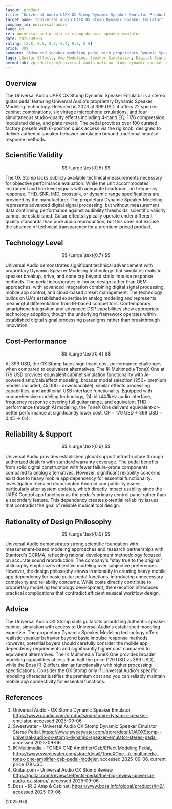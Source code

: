 ```yaml
---
layout: product
title: "Universal Audio UAFX OX Stomp Dynamic Speaker Emulator Product Review"
target_name: "Universal Audio UAFX OX Stomp Dynamic Speaker Emulator"
company_id: universal-audio
lang: en
ref: universal-audio-uafx-ox-stomp-dynamic-speaker-emulator
date: 2025-09-06
rating: [2.8, 0.5, 0.7, 0.4, 0.6, 0.6]
price: 399
summary: "Advanced speaker modeling pedal with proprietary Dynamic Speaker Modeling technology, but faces challenges in cost-competitiveness and mobile app dependency issues affecting practical reliability."
tags: [Guitar Effects, Amp Modeling, Speaker Simulation, Digital Signal Processing]
permalink: /products/en/universal-audio-uafx-ox-stomp-dynamic-speaker-emulator/
---
```


## Overview

The Universal Audio UAFX OX Stomp Dynamic Speaker Emulator is a stereo guitar pedal featuring Universal Audio's proprietary Dynamic Speaker Modeling technology. Released in 2023 at 399 USD, it offers 22 speaker cabinet combinations, six vintage microphone emulations, and four simultaneous studio-quality effects including 4-band EQ, 1176 compression, modulated delay, and plate reverb. The pedal provides over 100 curated factory presets with 6-position quick access via the rig knob, designed to deliver authentic speaker behavior simulation beyond traditional impulse response methods.

## Scientific Validity

$$ \Large \text{0.5} $$

The OX Stomp lacks publicly available technical measurements necessary for objective performance evaluation. While the unit accommodates instrument and line level signals with adequate headroom, no frequency response, THD, SNR, IMD, crosstalk, or dynamic range specifications are provided by the manufacturer. The proprietary Dynamic Speaker Modeling represents advanced digital signal processing, but without measurement data confirming performance against audibility thresholds, scientific validity cannot be established. Guitar effects typically operate under different quality standards than pure audio reproduction, but this does not excuse the absence of technical transparency for a premium-priced product.

## Technology Level

$$ \Large \text{0.7} $$

Universal Audio demonstrates significant technical advancement with proprietary Dynamic Speaker Modeling technology that simulates realistic speaker breakup, drive, and cone cry beyond static impulse response methods. The pedal incorporates in-house design rather than OEM approaches, with advanced integration combining digital signal processing, mobile app control, and cloud-based preset management. The technology builds on UA's established expertise in analog modeling and represents meaningful differentiation from IR-based competitors. Contemporary smartphone integration and advanced DSP capabilities show appropriate technology adoption, though the underlying framework operates within established digital signal processing paradigms rather than breakthrough innovation.

## Cost-Performance

$$ \Large \text{0.4} $$

At 399 USD, the OX Stomp faces significant cost-performance challenges when compared to equivalent alternatives. The IK Multimedia ToneX One at 179 USD provides equivalent cabinet simulation functionality with AI-powered amp/cab/effect modeling, broader model selection (250+ premium models included, 45,000+ downloadable), similar effects processing capabilities, and additional USB interface functionality. Equipped with comprehensive modeling technology, 24-bit/44.1kHz audio interface, frequency response covering full guitar range, and equivalent THD performance through AI modeling, the ToneX One delivers equivalent-or-better performance at significantly lower cost. CP = 179 USD ÷ 399 USD = 0.45 → 0.4.

## Reliability & Support

$$ \Large \text{0.6} $$

Universal Audio provides established global support infrastructure through authorized dealers with standard warranty coverage. The pedal benefits from solid digital construction with fewer failure-prone components compared to analog alternatives. However, significant reliability concerns exist due to heavy mobile app dependency for essential functionality. Investigation revealed documented Android compatibility issues, particularly after system updates, which directly impact usability since the UAFX Control app functions as the pedal's primary control panel rather than a secondary feature. This dependency creates potential reliability issues that contradict the goal of reliable musical tool design.

## Rationality of Design Philosophy

$$ \Large \text{0.6} $$

Universal Audio demonstrates strong scientific foundation with measurement-based modeling approaches and research partnerships with Stanford's CCRMA, reflecting rational development methodology focused on accurate sound reproduction. The company's "stay true to the original" philosophy emphasizes objective modeling over subjective preferences. However, the design philosophy shows irrationality in creating heavy mobile app dependency for basic guitar pedal functions, introducing unnecessary complexity and reliability concerns. While costs directly contribute to proprietary modeling technology development, the execution introduces practical complications that contradict efficient musical workflow design.

## Advice

The Universal Audio OX Stomp suits guitarists prioritizing authentic speaker cabinet simulation with access to Universal Audio's established modeling expertise. The proprietary Dynamic Speaker Modeling technology offers realistic speaker behavior beyond basic impulse response methods. However, potential buyers should carefully consider the mobile app dependency requirements and significantly higher cost compared to equivalent alternatives. The IK Multimedia ToneX One provides broader modeling capabilities at less than half the price (179 USD vs 399 USD), while the Boss IR-2 offers similar functionality with higher processing specifications. Consider the OX Stomp only if Universal Audio's specific modeling character justifies the premium cost and you can reliably maintain mobile app connectivity for essential functions.

## References

1. Universal Audio - OX Stomp Dynamic Speaker Emulator, https://www.uaudio.com/products/ox-stomp-dynamic-speaker-emulator, accessed 2025-09-06
2. Sweetwater - Universal Audio OX Stomp Dynamic Speaker Emulator Stereo Pedal, https://www.sweetwater.com/store/detail/UAOXStomp--universal-audio-ox-stomp-dynamic-speaker-emulator-stereo-pedal, accessed 2025-09-06
3. IK Multimedia - TONEX ONE Amplifier/Cab/Effect Modeling Pedal, https://www.sweetwater.com/store/detail/ToneXOne--ik-multimedia-tonex-one-amplifier-cab-pedal-modeler, accessed 2025-09-06, current price 179 USD
4. Guitar.com - Universal Audio OX Stomp Review, https://guitar.com/reviews/effects-pedal/the-big-review-universal-audio-ox-stomp/, accessed 2025-09-06
5. Boss - IR-2 Amp & Cabinet, https://www.boss.info/global/products/ir-2/, accessed 2025-09-06

(2025.9.6)